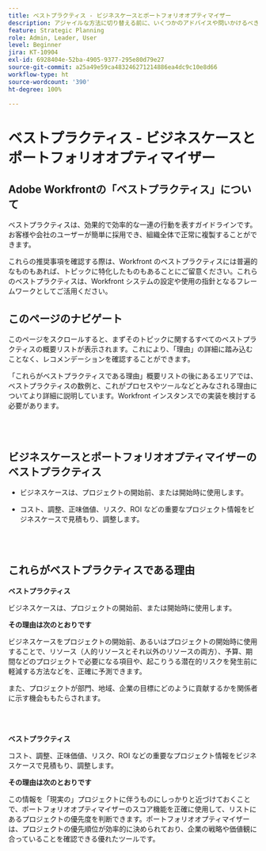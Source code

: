 ```yaml
---
title: ベストプラクティス - ビジネスケースとポートフォリオオプティマイザー
description: アジャイルな方法に切り替える前に、いくつかのアドバイスや問いかけるべき質問を確認してください。
feature: Strategic Planning
role: Admin, Leader, User
level: Beginner
jira: KT-10904
exl-id: 6928404e-52ba-4905-9377-295e80d79e27
source-git-commit: a25a49e59ca483246271214886ea4dc9c10e8d66
workflow-type: ht
source-wordcount: '390'
ht-degree: 100%

---
```


# ベストプラクティス - ビジネスケースとポートフォリオオプティマイザー

## Adobe Workfrontの「ベストプラクティス」について

ベストプラクティスは、効果的で効率的な一連の行動を表すガイドラインです。お客様や会社のユーザーが簡単に採用でき、組織全体で正常に複製することができます。

これらの推奨事項を確認する際は、Workfront のベストプラクティスには普遍的なものもあれば、トピックに特化したものもあることにご留意ください。これらのベストプラクティスは、Workfront システムの設定や使用の指針となるフレームワークとしてご活用ください。

## このページのナビゲート

このページをスクロールすると、まずそのトピックに関するすべてのベストプラクティスの概要リストが表示されます。これにより、「理由」の詳細に踏み込むことなく、レコメンデーションを確認することができます。

「これらがベストプラクティスである理由」概要リストの後にあるエリアでは、ベストプラクティスの数例と、これがプロセスやツールなどとみなされる理由についてより詳細に説明しています。Workfront インスタンスでの実装を検討する必要があります。

</br>
</br>

## ビジネスケースとポートフォリオオプティマイザーのベストプラクティス

* ビジネスケースは、プロジェクトの開始前、または開始時に使用します。

* コスト、調整、正味価値、リスク、ROI などの重要なプロジェクト情報をビジネスケースで見積もり、調整します。

</br>
</br>

## これらがベストプラクティスである理由

**ベストプラクティス**

ビジネスケースは、プロジェクトの開始前、または開始時に使用します。

**その理由は次のとおりです**

ビジネスケースをプロジェクトの開始前、あるいはプロジェクトの開始時に使用することで、リソース（人的リソースとそれ以外のリソースの両方）、予算、期間などのプロジェクトで必要になる項目や、起こりうる潜在的リスクを発生前に軽減する方法などを、正確に予測できます。

また、プロジェクトが部門、地域、企業の目標にどのように貢献するかを関係者に示す機会ももたらされます。

</br>
</br>

**ベストプラクティス**

コスト、調整、正味価値、リスク、ROI などの重要なプロジェクト情報をビジネスケースで見積もり、調整します。

**その理由は次のとおりです**

この情報を「現実の」プロジェクトに伴うものにしっかりと近づけておくことで、ポートフォリオオプティマイザーのスコア機能を正確に使用して、リストにあるプロジェクトの優先度を判断できます。ポートフォリオオプティマイザーは、プロジェクトの優先順位が効率的に決められており、企業の戦略や価値観に合っていることを確認できる優れたツールです。
